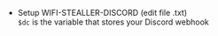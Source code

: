 - Setup WIFI-STEALLER-DISCORD (edit file .txt)
<br />`$dc` is the variable that stores your Discord webhook
